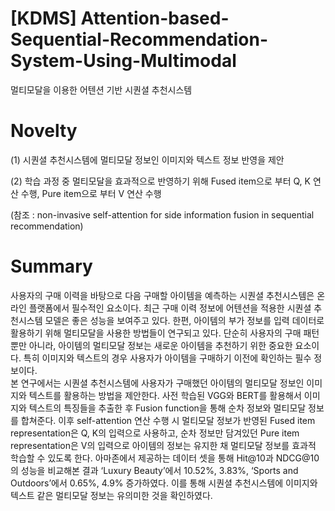 # [KDMS] Attention-based-Sequential-Recommendation-System-Using-Multimodal
멀티모달을 이용한 어텐션 기반 시퀀셜 추천시스템

# Novelty

(1) 시퀀셜 추천시스템에 멀티모달 정보인 이미지와 텍스트 정보 반영을 제안


(2) 학습 과정 중 멀티모달을 효과적으로 반영하기 위해 Fused item으로 부터 Q, K 연산 수행, Pure item으로 부터 V 연산 수행 

(참조 : non-invasive self-attention for side information fusion in sequential recommendation)

# Summary

  사용자의 구매 이력을 바탕으로 다음 구매할 아이템을 예측하는 시퀀셜 추천시스템은 온라인 플랫폼에서 필수적인 요소이다. 최근 구매 이력 정보에 어텐션을 적용한 시퀀셜 추천시스템 모델은 좋은 성능을 보여주고 있다. 한편, 아이템의 부가 정보를 입력 데이터로 활용하기 위해 멀티모달을 사용한 방법들이 연구되고 있다. 단순히 사용자의 구매 패턴뿐만 아니라, 아이템의 멀티모달 정보는 새로운 아이템을 추천하기 위한 중요한 요소이다. 특히 이미지와 텍스트의 경우 사용자가 아이템을 구매하기 이전에 확인하는 필수 정보이다.  
  본 연구에서는 시퀀셜 추천시스템에 사용자가 구매했던 아이템의 멀티모달 정보인 이미지와 텍스트를 활용하는 방법을 제안한다. 사전 학습된 VGG와 BERT를 활용해서 이미지와 텍스트의 특징들을 추출한 후 Fusion function을 통해 순차 정보와 멀티모달 정보를 합쳐준다. 이후 self-attention 연산 수행 시 멀티모달 정보가 반영된 Fused item representation은 Q, K의 입력으로 사용하고, 순차 정보만 담겨있던 Pure item representation은 V의 입력으로 아이템의 정보는 유지한 채 멀티모달 정보를 효과적 학습할 수 있도록 한다. 아마존에서 제공하는 데이터 셋을 통해 Hit@10과 NDCG@10의 성능을 비교해본 결과 ‘Luxury Beauty’에서 10.52%, 3.83%, ‘Sports and Outdoors’에서 0.65%, 4.9% 증가하였다. 이를 통해 시퀀셜 추천시스템에 이미지와 텍스트 같은 멀티모달 정보는 유의미한 것을 확인하였다. 
